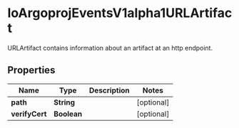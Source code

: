 

# IoArgoprojEventsV1alpha1URLArtifact

URLArtifact contains information about an artifact at an http endpoint.

## Properties

Name | Type | Description | Notes
------------ | ------------- | ------------- | -------------
**path** | **String** |  |  [optional]
**verifyCert** | **Boolean** |  |  [optional]



